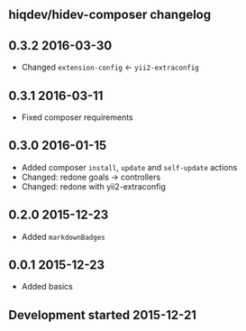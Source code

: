 hiqdev/hidev-composer changelog
-------------------------------

## 0.3.2 2016-03-30

- Changed `extension-config` <- `yii2-extraconfig`

## 0.3.1 2016-03-11

- Fixed composer requirements

## 0.3.0 2016-01-15

- Added composer `install`, `update` and `self-update` actions
- Changed: redone goals -> controllers
- Changed: redone with yii2-extraconfig

## 0.2.0 2015-12-23

- Added `markdownBadges`

## 0.0.1 2015-12-23

- Added basics

## Development started 2015-12-21

